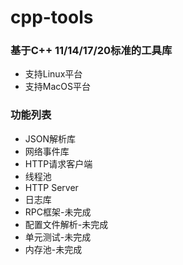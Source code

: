 # cpp-tools

### 基于C++ 11/14/17/20标准的工具库

* 支持Linux平台
* 支持MacOS平台

### 功能列表

* JSON解析库
* 网络事件库
* HTTP请求客户端
* 线程池
* HTTP Server
* 日志库
* RPC框架-未完成
* 配置文件解析-未完成
* 单元测试-未完成
* 内存池-未完成